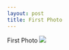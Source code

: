 ```yaml
---
layout: post
title: First Photo
---
```


First Photo
<img src="http://yiguid.github.io/images/first-photo.jpg" />
